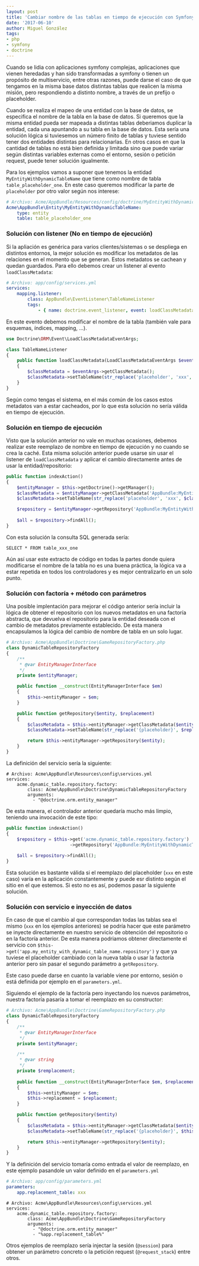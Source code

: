 ```yaml
---
layout: post
title: 'Cambiar nombre de las tablas en tiempo de ejecución con Symfony/Doctrine'
date: '2017-06-10'
author: Miguel González
tags:
- php
- symfony
- doctrine
---
```


Cuando se lidia con aplicaciones symfony complejas, aplicaciones que vienen heredadas y han sido
transformadas a symfony o tienen un propósito de multiservicio, entre otras razones, puede darse
el caso de que tengamos en la misma base datos distintas tablas que realicen la misma misión, pero
respondiendo a distinto nombre, a través de un prefijo o placeholder.

Cuando se realiza el mapeo de una entidad con la base de datos, se especifica el nombre de la tabla
en la base de datos. Si queremos que la misma entidad pueda ser mapeada a distintas tablas deberiamos
duplicar la entidad, cada una apuntando a su tabla en la base de datos. Esta sería una solución lógica 
si tuviesemos un número finito de tablas y tuviese sentido tener dos entidades distintas para 
relacionarlas. En otros casos en que la cantidad de tablas no está bien definida y limitada sino que 
puede variar según distintas variables externas como el entorno, sesión o petición request, 
puede tener solución igualmente.

Para los ejemplos vamos a suponer que tenemos la entidad `MyEntityWithDynamicTableName` que tiene como
nombre de tabla `table_placeholder_one`. En este caso queremos modificar la parte de `placeholder` por
otro valor según nos interese:

```yml
# Archivo: Acme/AppBundle/Resources/config/doctrine/MyEntityWithDynamicTableName.orm.yml
Acme\AppBundle\Entity\MyEntityWithDynamicTableName:
    type: entity
    table: table_placeholder_one
```

### Solución con listener (No en tiempo de ejecución)
Si la apliación es genérica para varios clientes/sistemas o se despliega en distintos entornos, la mejor
solución es modificar los metadatos de las relaciones en el momento que se generan. Estos metadatos se
cachean y quedan guardados. Para ello debemos crear un listener al evento `loadClassMetadata`:

```yml
# Archivo: app/config/services.yml
services:
    mapping.listener:
        class: AppBundle\EventListener\TableNameListener
        tags:
            - { name: doctrine.event_listener, event: loadClassMetadata }
```

En este evento debemos modificar el nombre de la tabla (también vale para esquemas, índices, mapping, ...).

```php
use Doctrine\ORM\Event\LoadClassMetadataEventArgs;

class TableNameListener
{
    public function loadClassMetadata(LoadClassMetadataEventArgs $eventArgs)
    {
        $classMetadata = $eventArgs->getClassMetadata();
        $classMetadata->setTableName(str_replace('placeholder', 'xxx', $classMetadata->getTableName()));
    }
}
```

Según como tengas el sistema, en el más común de los casos estos metadatos van a estar cacheados, por lo que esta
solución no sería válida en tiempo de ejecución.

### Solución en tiempo de ejecución

Visto que la solución anterior no vale en muchas ocasiones, debemos realizar este reemplazo de nombre en tiempo de ejecución y no cuando
se crea la caché. Esta misma solución anterior puede usarse sin usar el listener de `loadClassMetadata` y aplicar
el cambio directamente antes de usar la entidad/repositorio:

```php
public function indexAction()
{
    $entityManager = $this->getDoctrine()->getManager();
    $classMetadata = $entityManager->getClassMetadata('AppBundle:MyEntityWithDynamicTableName');
    $classMetadata->setTableName(str_replace('placeholder', 'xxx', $classMetadata->getTableName()));

    $repository = $entityManager->getRepository('AppBundle:MyEntityWithDynamicTableName'):
    
    $all = $repository->findAll();
}
```

Con esta solución la consulta SQL generada sería:

`SELECT * FROM table_xxx_one`

Aún así usar este extracto de código en todas la partes donde quiera modificarse el nombre de la tabla
no es una buena práctica, la lógica va a estar repetida en todos los controladores y es mejor centralizarlo
en un solo punto.

### Solución con factoría + método con parámetros
Una posible implentación para mejorar el código anterior sería incluir la lógica de obtener el repositorio con
los nuevos metadatos en una factoría abstracta, que devuelva el repositorio para la entidad deseada con el
cambio de metadatos previamente establecido. De esta manera encapsulamos la lógica del cambio de nombre de tabla en
un solo lugar. 

```php
# Archivo: Acme\AppBundle\Doctrine\GameRepositoryFactory.php
class DynamicTableRepositoryFactory
{
    /**
     * @var EntityManagerInterface
     */
    private $entityManager;

    public function __construct(EntityManagerInterface $em)
    {
        $this->entityManager = $em;
    }

    public function getRepository($entity, $replacement)
    {
        $classMetadata = $this->entityManager->getClassMetadata($entity);
        $classMetadata->setTableName(str_replace('{placeholder}', $replacement, $classMetadata->getTableName()));

        return $this->entityManager->getRepository($entity);
    }
}

```

La definición del servicio sería la siguiente:

```
# Archivo: Acme\AppBundle\Resources\config\services.yml
services:
    acme.dynamic_table.repository.factory:
        class: Acme\AppBundle\Doctrine\DynamicTableRepositoryFactory
        arguments:
          - "@doctrine.orm.entity_manager"
```

De esta manera, el controlador anterior quedaría mucho más limpio, teniendo una invocación de este tipo:

```php
public function indexAction()
{
    $repository = $this->get('acme.dynamic_table.repository.factory')
                        ->getRepository('AppBundle:MyEntityWithDynamicTableName', 'xxx');
    
    $all = $repository->findAll();
}
```

Esta solución es bastante válida si el reemplazo del placeholder (`xxx` en este caso) varía en la aplicación 
constantemente y puede esr distinto según el sitio en el que estemos. Si esto no es así, podemos pasar la siguiente solución.

### Solución con servicio e inyección de datos

En caso de que el cambio al que correspondan todas las tablas sea el mismo (`xxx` en los ejemplos anteriores) se podría
hacer que este parámetro se inyecte directamente en nuestro servicio de obtención del repositorio o en la factoría 
anterior. De esta manera podriamos obtener directamente el servicio con 
`$this->get('app.my_entity_with_dynamic_table_name.repository')` y que ya tuviese el placeholder cambiado con la nueva 
tabla o usar la factoría anterior pero sin pasar el segundo parámetro a `getRepository`.

Este caso puede darse en cuanto la variable viene por entorno, sesión o está definida por ejemplo
en el `parameters.yml`.

Siguiendo el ejemplo de la factoría pero inyectando los nuevos parámetros, nuestra factoría pasaría a tomar el reemplazo
en su constructor:

```php
# Archivo: Acme\AppBundle\Doctrine\GameRepositoryFactory.php
class DynamicTableRepositoryFactory
{
    /**
     * @var EntityManagerInterface
     */
    private $entityManager;

    /**
     * @var string
     */
    private $remplacement;
    
    public function __construct(EntityManagerInterface $em, $replacement)
    {
        $this->entityManager = $em;
        $this->replacement = $replacement;
    }

    public function getRepository($entity)
    {
        $classMetadata = $this->entityManager->getClassMetadata($entity);
        $classMetadata->setTableName(str_replace('{placeholder}', $this->replacement, $classMetadata->getTableName()));

        return $this->entityManager->getRepository($entity);
    }
}
```

Y la definición del servicio tomaría como entrada el valor de reemplazo, en este ejemplo pasandole un valor definido en 
el `parameters.yml`

```yml
# Archivo: app/config/parameters.yml
parameters:
    app.replacement_table: xxx
```

```
# Archivo: Acme\AppBundle\Resources\config\services.yml
services:
    acme.dynamic_table.repository.factory:
        class: Acme\AppBundle\Doctrine\GameRepositoryFactory
        arguments:
          - "@doctrine.orm.entity_manager"
          - "%app.replacement_table%"
```

Otros ejemplos de reemplazo sería injectar la sesión (`@session`) para obtener un parámetro concreto o
la petición request (`@request_stack`) entre otros.
